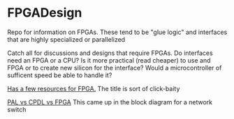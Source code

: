 # FPGADesign
Repo for information on FPGAs. These tend to be "glue logic" and interfaces that are highly specialized or parallelized


Catch all for discussions and designs that require FPGAs. Do interfaces need an FPGA or a CPU? Is it more practical (read cheaper) to use and FPGA or 
to create new silicon for the interface? Would a microcontroller of sufficent speed be able to handle it?


[Has a few resources for FPGA.](<https://digilent.com/blog/can-we-do-better-than-verilog-and-vhdl-for-fpgas/> "FPGA tools") The title is sort of click-baity

[PAL vs CPDL vs FPGA](<https://digilent.com/blog/pal-vs-cpld-vs-fpga/> "Types of programmeable logic devices") This came up in the block diagram for a network switch

